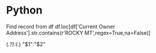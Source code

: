 # Python
Find record from df
        df.loc[df['Current Owner Address'].str.contains(r'ROCKY MT',regex=True,na=False)]

(.*?):(.*)
"$1":"$2"
